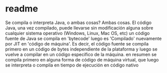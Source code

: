 # readme
Se compila o interpreta Java, o ambas cosas?
Ambas cosas. El código Java, una vez compilado, puede llevarse sin modificación alguna sobre cualquier sistema operativo (Windows, Linux, Mac OS, etc)  un código fuente de Java se compila en 'bytecode' luego es 'Compilado' nuevamente por JIT en 'código de máquina'. Es decir, el código fuente se compila primero en un código de bytes independiente de la plataforma y luego se vuelve a compilar en un código específico de la máquina. en resumen se compila primero en alguna forma de código de máquina virtual, que luego se interpreta o compila en tiempo de ejecución en código nativo

